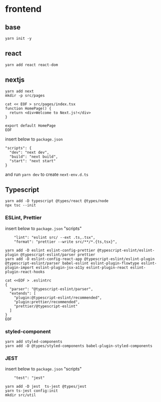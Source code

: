 # frontend
## base
```shell
yarn init -y
```

## react
```shell
yarn add react react-dom
```

## nextjs
```shell
yarn add next
mkdir -p src/pages

cat << EOF > src/pages/index.tsx
function HomePage() {
  return <div>Welcome to Next.js!</div>
}

export default HomePage
EOF
```
insert below to `package.json`
```shell
"scripts": {
  "dev": "next dev",
  "build": "next build",
  "start": "next start"
}
```
and run `yarn dev` to create `next-env.d.ts`

## Typescript
```shell
yarn add -D typescript @types/react @types/node
npx tsc --init
```


### ESLint, Prettier
insert below to `package.json` "scripts"
```shell
    "lint": "eslint src/ --ext .ts,.tsx",
    "format": "prettier --write src/**/*.{ts,tsx}",
```

````shell
yarn add -D eslint eslint-config-prettier @typescript-eslint/eslint-plugin @typescript-eslint/parser prettier
yarn add -D eslint-config-react-app @typescript-eslint/eslint-plugin @typescript-eslint/parser babel-eslint eslint-plugin-flowtype eslint-plugin-import eslint-plugin-jsx-a11y eslint-plugin-react eslint-plugin-react-hooks

cat <<EOF > .eslintrc
{
  "parser": "@typescript-eslint/parser",
  "extends": [
    "plugin:@typescript-eslint/recommended",
    "plugin:prettier/recommended",
    "prettier/@typescript-eslint"
  ]
}
EOF
````

### styled-component
```shell
yarn add styled-components
yarn add -D @types/styled-components babel-plugin-styled-components
```

### JEST
insert below to `package.json` "scripts"
```shell
    "test": "jest"
```

```shell
yarn add -D jest  ts-jest @types/jest
yarn ts-jest config:init
mkdir src/util
```
